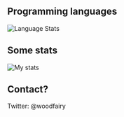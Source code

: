 ## Programming languages
![Language Stats](https://github-readme-stats.vercel.app/api/top-langs/?username=woodfairy&layout=compact)  
## Some stats
![My stats](https://github-readme-stats.vercel.app/api?username=woodfairy&show_icons=true&layout=compact)

## Contact? 
Twitter: @woodfairy
